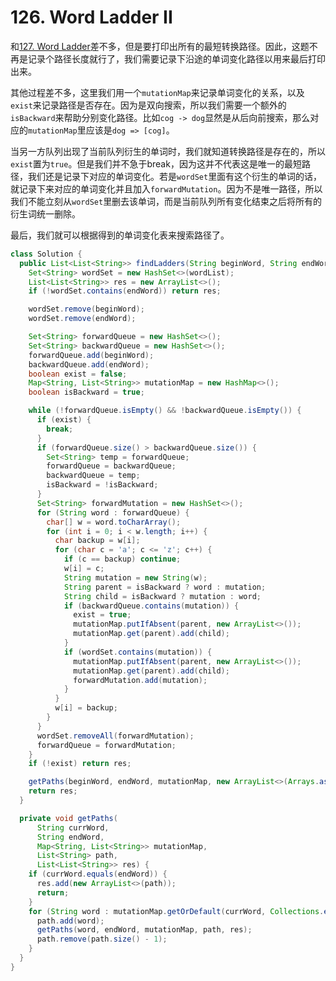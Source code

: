 # 126. Word Ladder II

和[127. Word Ladder](127-Word-Ladder.md)差不多，但是要打印出所有的最短转换路径。因此，这题不再是记录个路径长度就行了，我们需要记录下沿途的单词变化路径以用来最后打印出来。

其他过程差不多，这里我们用一个`mutationMap`来记录单词变化的关系，以及`exist`来记录路径是否存在。因为是双向搜索，所以我们需要一个额外的`isBackward`来帮助分别变化路径。比如`cog -> dog`显然是从后向前搜索，那么对应的`mutationMap`里应该是`dog => [cog]`。

当另一方队列出现了当前队列衍生的单词时，我们就知道转换路径是存在的，所以`exist`置为`true`。但是我们并不急于break，因为这并不代表这是唯一的最短路径，我们还是记录下对应的单词变化。若是`wordSet`里面有这个衍生的单词的话，就记录下来对应的单词变化并且加入`forwardMutation`。因为不是唯一路径，所以我们不能立刻从`wordSet`里删去该单词，而是当前队列所有变化结束之后将所有的衍生词统一删除。

最后，我们就可以根据得到的单词变化表来搜索路径了。

```java
class Solution {
  public List<List<String>> findLadders(String beginWord, String endWord, List<String> wordList) {
    Set<String> wordSet = new HashSet<>(wordList);
    List<List<String>> res = new ArrayList<>();
    if (!wordSet.contains(endWord)) return res;

    wordSet.remove(beginWord);
    wordSet.remove(endWord);

    Set<String> forwardQueue = new HashSet<>();
    Set<String> backwardQueue = new HashSet<>();
    forwardQueue.add(beginWord);
    backwardQueue.add(endWord);
    boolean exist = false;
    Map<String, List<String>> mutationMap = new HashMap<>();
    boolean isBackward = true;

    while (!forwardQueue.isEmpty() && !backwardQueue.isEmpty()) {
      if (exist) {
        break;
      }
      if (forwardQueue.size() > backwardQueue.size()) {
        Set<String> temp = forwardQueue;
        forwardQueue = backwardQueue;
        backwardQueue = temp;
        isBackward = !isBackward;
      }
      Set<String> forwardMutation = new HashSet<>();
      for (String word : forwardQueue) {
        char[] w = word.toCharArray();
        for (int i = 0; i < w.length; i++) {
          char backup = w[i];
          for (char c = 'a'; c <= 'z'; c++) {
            if (c == backup) continue;
            w[i] = c;
            String mutation = new String(w);
            String parent = isBackward ? word : mutation;
            String child = isBackward ? mutation : word;
            if (backwardQueue.contains(mutation)) {
              exist = true;
              mutationMap.putIfAbsent(parent, new ArrayList<>());
              mutationMap.get(parent).add(child);
            }
            if (wordSet.contains(mutation)) {
              mutationMap.putIfAbsent(parent, new ArrayList<>());
              mutationMap.get(parent).add(child);
              forwardMutation.add(mutation);
            }
          }
          w[i] = backup;
        }
      }
      wordSet.removeAll(forwardMutation);
      forwardQueue = forwardMutation;
    }
    if (!exist) return res;

    getPaths(beginWord, endWord, mutationMap, new ArrayList<>(Arrays.asList(beginWord)), res);
    return res;
  }

  private void getPaths(
      String currWord,
      String endWord,
      Map<String, List<String>> mutationMap,
      List<String> path,
      List<List<String>> res) {
    if (currWord.equals(endWord)) {
      res.add(new ArrayList<>(path));
      return;
    }
    for (String word : mutationMap.getOrDefault(currWord, Collections.emptyList())) {
      path.add(word);
      getPaths(word, endWord, mutationMap, path, res);
      path.remove(path.size() - 1);
    }
  }
}
```